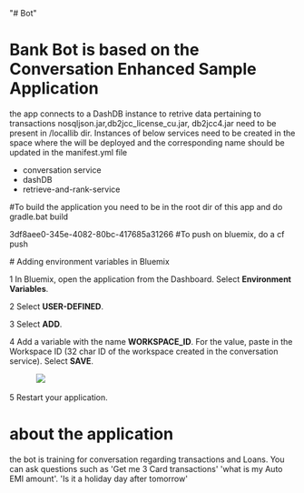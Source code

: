 "# Bot" 
# Bank Bot is based on the Conversation Enhanced Sample Application
 the app connects to a DashDB instance to retrive data pertaining to transactions
 nosqljson.jar,db2jcc_license_cu.jar, db2jcc4.jar need to be present in /locallib dir.
 Instances of below services need to be created in the space where the will be deployed and the corresponding name should be updated in the manifest.yml file
  
  - conversation service
  - dashDB
  - retrieve-and-rank-service

#To build the application you need to be in the root dir of this app and do
gradle.bat build

3df8aee0-345e-4082-80bc-417685a31266
#To push on bluemix, do a
cf push


<a name="env">
# Adding environment variables in Bluemix
</a>

1 In Bluemix, open the application from the Dashboard. Select **Environment Variables**.

2 Select **USER-DEFINED**.

3 Select **ADD**.

4 Add a variable with the name **WORKSPACE_ID**. For the value, paste in the Workspace ID (32 char ID of the workspace created in the conversation service). Select **SAVE**.

&nbsp;&nbsp;&nbsp;&nbsp;&nbsp;&nbsp;&nbsp;&nbsp;&nbsp;&nbsp;&nbsp;&nbsp;![](readme_images/env.PNG)

5 Restart your application.

# about the application
the bot is training for conversation regarding transactions and Loans. You can ask questions such as 'Get me 3 Card transactions' 'what is my Auto EMI amount'. 'Is it a holiday day after tomorrow'

